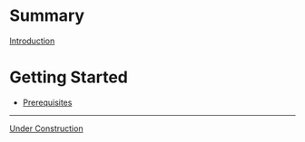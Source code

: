 # Summary

[Introduction](./introduction.md)

# Getting Started

- [Prerequisites](./getting-started/prerequisites.md)

---

[Under Construction](./under-construction.md)